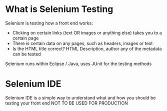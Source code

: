 # What is Selenium Testing

Selenium is testing how a front end works:
- Clicking on certain links (text OR images or anything else) takes you to a certain page
- There is certain data on any pages, such as headers, images or text
- Is the HTML title correct? HTML Description, author any of the metadata can be tested

Selenium runs within Eclipse / Java, uses JUnit for the testing methods 

# Selenium IDE 

Selenium IDE is a simple way to understand what and how you should be testing your front end
NOT TO BE USED FOR PRODUCTION